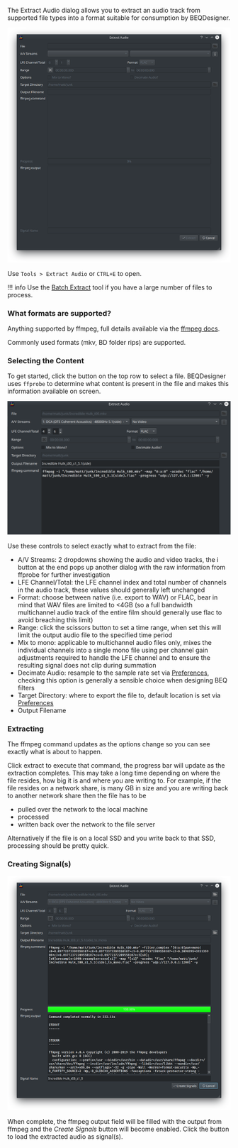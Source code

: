 The Extract Audio dialog allows you to extract an audio track from supported file types into a format suitable for consumption by BEQDesigner.

![Dialog](../img/extract_audio_1.png)

Use `Tools > Extract Audio` or `CTRL+E` to open.

!!! info
    Use the [Batch Extract](./batch_extract.md) tool if you have a large number of files to process.

### What formats are supported?

Anything supported by ffmpeg, full details available via the [ffmpeg docs](https://ffmpeg.org/ffmpeg-formats.html). 

Commonly used formats (mkv, BD folder rips) are supported.

### Selecting the Content

To get started, click the button on the top row to select a file. 
BEQDesigner uses `ffprobe` to determine what content is present in the file and makes this information available on screen.

![Probed](../img/extract_audio_2.png)

Use these controls to select exactly what to extract from the file:

* A/V Streams: 2 dropdowns showing the audio and video tracks, the i button at the end pops up another dialog with the raw information from ffprobe for further investigation
* LFE Channel/Total: the LFE channel index and total number of channels in the audio track, these values should generally left unchanged
* Format: choose between native (i.e. export to WAV) or FLAC, bear in mind that WAV files are limited to <4GB (so a full bandwidth multichannel audio track of the entire film should generally use flac to avoid breaching this limit)
* Range: click the scissors button to set a time range, when set this will limit the output audio file to the specified time period
* Mix to mono: applicable to multichannel audio files only, mixes the individual channels into a single mono file using per channel gain adjustments required to handle the LFE channel and to ensure the resulting signal does not clip during summation
* Decimate Audio: resample to the sample rate set via [Preferences](./preferences.md#extraction), checking this option is generally a sensible choice when designing BEQ filters
* Target Directory: where to export the file to, default location is set via [Preferences](./preferences.md#extraction)
* Output Filename

### Extracting

The ffmpeg command updates as the options change so you can see exactly what is about to happen. 

Click extract to execute that command, the progress bar will update as the extraction completes. This may take a long time depending on where the file resides, how big it is and where you are writing to. For example, if the file resides on a network share, is many GB in size and you are writing back to another network share then the file has to be 

* pulled over the network to the local machine
* processed
* written back over the network to the file server

Alternatively if the file is on a local SSD and you write back to that SSD, processing should be pretty quick.

### Creating Signal(s)

![Complete](../img/extract_audio_complete.png)

When complete, the ffmpeg output field will be filled with the output from ffmpeg and the *Create Signals* button will become enabled. Click the button to load the extracted audio as signal(s).
